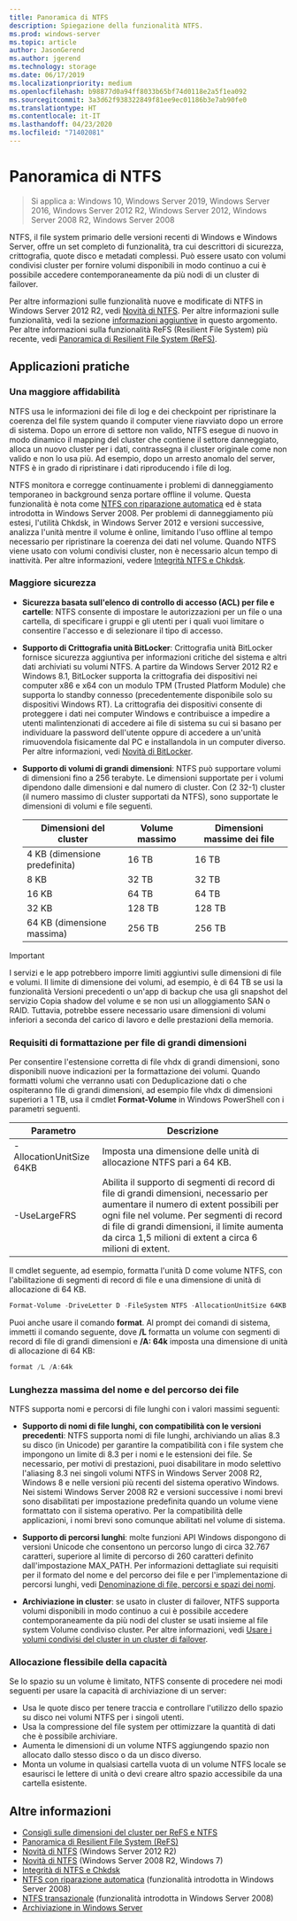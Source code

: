 ```yaml
---
title: Panoramica di NTFS
description: Spiegazione della funzionalità NTFS.
ms.prod: windows-server
ms.topic: article
author: JasonGerend
ms.author: jgerend
ms.technology: storage
ms.date: 06/17/2019
ms.localizationpriority: medium
ms.openlocfilehash: b98877d0a94ff8033b65bf74d0118e2a5f1ea092
ms.sourcegitcommit: 3a3d62f938322849f81ee9ec01186b3e7ab90fe0
ms.translationtype: HT
ms.contentlocale: it-IT
ms.lasthandoff: 04/23/2020
ms.locfileid: "71402081"
---
```

# <a name="ntfs-overview"></a>Panoramica di NTFS

>Si applica a: Windows 10, Windows Server 2019, Windows Server 2016, Windows Server 2012 R2, Windows Server 2012, Windows Server 2008 R2, Windows Server 2008

NTFS, il file system primario delle versioni recenti di Windows e Windows Server, offre un set completo di funzionalità, tra cui descrittori di sicurezza, crittografia, quote disco e metadati complessi. Può essere usato con volumi condivisi cluster per fornire volumi disponibili in modo continuo a cui è possibile accedere contemporaneamente da più nodi di un cluster di failover.

Per altre informazioni sulle funzionalità nuove e modificate di NTFS in Windows Server 2012 R2, vedi [Novità di NTFS](https://docs.microsoft.com/previous-versions/windows/it-pro/windows-server-2012-r2-and-2012/dn466520(v%3dws.11)). Per altre informazioni sulle funzionalità, vedi la sezione [informazioni aggiuntive](#additional-information) in questo argomento. Per altre informazioni sulla funzionalità ReFS (Resilient File System) più recente, vedi [Panoramica di Resilient File System (ReFS)](../refs/refs-overview.md).

## <a name="practical-applications"></a>Applicazioni pratiche

### <a name="increased-reliability"></a>Una maggiore affidabilità

NTFS usa le informazioni dei file di log e dei checkpoint per ripristinare la coerenza del file system quando il computer viene riavviato dopo un errore di sistema. Dopo un errore di settore non valido, NTFS esegue di nuovo in modo dinamico il mapping del cluster che contiene il settore danneggiato, alloca un nuovo cluster per i dati, contrassegna il cluster originale come non valido e non lo usa più. Ad esempio, dopo un arresto anomalo del server, NTFS è in grado di ripristinare i dati riproducendo i file di log.

NTFS monitora e corregge continuamente i problemi di danneggiamento temporaneo in background senza portare offline il volume. Questa funzionalità è nota come [NTFS con riparazione automatica](https://docs.microsoft.com/previous-versions/windows/it-pro/windows-server-2008-R2-and-2008/cc771388(v=ws.10)) ed è stata introdotta in Windows Server 2008. Per problemi di danneggiamento più estesi, l'utilità Chkdsk, in Windows Server 2012 e versioni successive, analizza l'unità mentre il volume è online, limitando l'uso offline al tempo necessario per ripristinare la coerenza dei dati nel volume. Quando NTFS viene usato con volumi condivisi cluster, non è necessario alcun tempo di inattività. Per altre informazioni, vedere [Integrità NTFS e Chkdsk](https://docs.microsoft.com/previous-versions/windows/it-pro/windows-server-2012-r2-and-2012/hh831536(v%3dws.11)).

### <a name="increased-security"></a>Maggiore sicurezza

- **Sicurezza basata sull'elenco di controllo di accesso (ACL) per file e cartelle**: NTFS consente di impostare le autorizzazioni per un file o una cartella, di specificare i gruppi e gli utenti per i quali vuoi limitare o consentire l'accesso e di selezionare il tipo di accesso.

- **Supporto di Crittografia unità BitLocker**: Crittografia unità BitLocker fornisce sicurezza aggiuntiva per informazioni critiche del sistema e altri dati archiviati su volumi NTFS. A partire da Windows Server 2012 R2 e Windows 8.1, BitLocker supporta la crittografia dei dispositivi nei computer x86 e x64 con un modulo TPM (Trusted Platform Module) che supporta lo standby connesso (precedentemente disponibile solo su dispositivi Windows RT). La crittografia dei dispositivi consente di proteggere i dati nei computer Windows e contribuisce a impedire a utenti malintenzionati di accedere ai file di sistema su cui si basano per individuare la password dell'utente oppure di accedere a un'unità rimuovendola fisicamente dal PC e installandola in un computer diverso. Per altre informazioni, vedi [Novità di BitLocker](https://docs.microsoft.com/previous-versions/windows/it-pro/windows-server-2012-r2-and-2012/dn306081(v%3dws.11)).

- **Supporto di volumi di grandi dimensioni**: NTFS può supportare volumi di dimensioni fino a 256 terabyte. Le dimensioni supportate per i volumi dipendono dalle dimensioni e dal numero di cluster. Con (2<sup></sup> 32-1) cluster (il numero massimo di cluster supportati da NTFS), sono supportate le dimensioni di volumi e file seguenti.

  |Dimensioni del cluster|Volume massimo|Dimensioni massime dei file|
  |---|---|---|
  |4 KB (dimensione predefinita)|16 TB|16 TB|
  |8 KB|32 TB|32 TB|
  |16 KB|64 TB|64 TB|
  |32 KB|128 TB|128 TB|
  |64 KB (dimensione massima)|256 TB|256 TB|

>[!IMPORTANT]
>I servizi e le app potrebbero imporre limiti aggiuntivi sulle dimensioni di file e volumi. Il limite di dimensione dei volumi, ad esempio, è di 64 TB se usi la funzionalità Versioni precedenti o un'app di backup che usa gli snapshot del servizio Copia shadow del volume e se non usi un alloggiamento SAN o RAID. Tuttavia, potrebbe essere necessario usare dimensioni di volumi inferiori a seconda del carico di lavoro e delle prestazioni della memoria.

### <a name="formatting-requirements-for-large-files"></a>Requisiti di formattazione per file di grandi dimensioni

Per consentire l'estensione corretta di file vhdx di grandi dimensioni, sono disponibili nuove indicazioni per la formattazione dei volumi. Quando formatti volumi che verranno usati con Deduplicazione dati o che ospiteranno file di grandi dimensioni, ad esempio file vhdx di dimensioni superiori a 1 TB, usa il cmdlet **Format-Volume** in Windows PowerShell con i parametri seguenti.

|Parametro|Descrizione|
|---|---|
|-AllocationUnitSize 64KB|Imposta una dimensione delle unità di allocazione NTFS pari a 64 KB.|
|-UseLargeFRS|Abilita il supporto di segmenti di record di file di grandi dimensioni, necessario per aumentare il numero di extent possibili per ogni file nel volume. Per segmenti di record di file di grandi dimensioni, il limite aumenta da circa 1,5 milioni di extent a circa 6 milioni di extent.|

Il cmdlet seguente, ad esempio, formatta l'unità D come volume NTFS, con l'abilitazione di segmenti di record di file e una dimensione di unità di allocazione di 64 KB.

```PowerShell
Format-Volume -DriveLetter D -FileSystem NTFS -AllocationUnitSize 64KB -UseLargeFRS
```

Puoi anche usare il comando **format**. Al prompt dei comandi di sistema, immetti il comando seguente, dove **/L** formatta un volume con segmenti di record di file di grandi dimensioni e **/A: 64k** imposta una dimensione di unità di allocazione di 64 KB:

```PowerShell
format /L /A:64k
```

### <a name="maximum-file-name-and-path"></a>Lunghezza massima del nome e del percorso dei file

NTFS supporta nomi e percorsi di file lunghi con i valori massimi seguenti:

- **Supporto di nomi di file lunghi, con compatibilità con le versioni precedenti**: NTFS supporta nomi di file lunghi, archiviando un alias 8.3 su disco (in Unicode) per garantire la compatibilità con i file system che impongono un limite di 8.3 per i nomi e le estensioni dei file. Se necessario, per motivi di prestazioni, puoi disabilitare in modo selettivo l'aliasing 8.3 nei singoli volumi NTFS in Windows Server 2008 R2, Windows 8 e nelle versioni più recenti del sistema operativo Windows.
  Nei sistemi Windows Server 2008 R2 e versioni successive i nomi brevi sono disabilitati per impostazione predefinita quando un volume viene formattato con il sistema operativo. Per la compatibilità delle applicazioni, i nomi brevi sono comunque abilitati nel volume di sistema.

- **Supporto di percorsi lunghi**: molte funzioni API Windows dispongono di versioni Unicode che consentono un percorso lungo di circa 32.767 caratteri, superiore al limite di percorso di 260 caratteri definito dall'impostazione MAX\_PATH. Per informazioni dettagliate sui requisiti per il formato del nome e del percorso dei file e per l'implementazione di percorsi lunghi, vedi [Denominazione di file, percorsi e spazi dei nomi](https://msdn.microsoft.com/library/windows/desktop/aa365247).

- **Archiviazione in cluster**: se usato in cluster di failover, NTFS supporta volumi disponibili in modo continuo a cui è possibile accedere contemporaneamente da più nodi del cluster se usati insieme al file system Volume condiviso cluster. Per altre informazioni, vedi [Usare i volumi condivisi del cluster in un cluster di failover](../../failover-clustering/failover-cluster-csvs.md).

### <a name="flexible-allocation-of-capacity"></a>Allocazione flessibile della capacità

Se lo spazio su un volume è limitato, NTFS consente di procedere nei modi seguenti per usare la capacità di archiviazione di un server:

- Usa le quote disco per tenere traccia e controllare l'utilizzo dello spazio su disco nei volumi NTFS per i singoli utenti.
- Usa la compressione del file system per ottimizzare la quantità di dati che è possibile archiviare.
- Aumenta le dimensioni di un volume NTFS aggiungendo spazio non allocato dallo stesso disco o da un disco diverso.
- Monta un volume in qualsiasi cartella vuota di un volume NTFS locale se esaurisci le lettere di unità o devi creare altro spazio accessibile da una cartella esistente.

## <a name="additional-information"></a>Altre informazioni

- [Consigli sulle dimensioni del cluster per ReFS e NTFS](https://techcommunity.microsoft.com/t5/Storage-at-Microsoft/Cluster-size-recommendations-for-ReFS-and-NTFS/ba-p/425960)
- [Panoramica di Resilient File System (ReFS)](../refs/refs-overview.md)
- [Novità di NTFS](https://docs.microsoft.com/previous-versions/windows/it-pro/windows-server-2012-r2-and-2012/dn466520(v%3dws.11)) (Windows Server 2012 R2)
- [Novità di NTFS](https://docs.microsoft.com/previous-versions/windows/it-pro/windows-server-2008-R2-and-2008/ff383236(v=ws.10)) (Windows Server 2008 R2, Windows 7)
- [Integrità di NTFS e Chkdsk](https://docs.microsoft.com/previous-versions/windows/it-pro/windows-server-2012-r2-and-2012/hh831536(v%3dws.11))
- [NTFS con riparazione automatica](https://docs.microsoft.com/previous-versions/windows/it-pro/windows-server-2008-R2-and-2008/cc771388(v=ws.10)) (funzionalità introdotta in Windows Server 2008)
- [NTFS transazionale](https://docs.microsoft.com/previous-versions/windows/it-pro/windows-server-2008-r2-and-2008/cc730726(v%3dws.10)) (funzionalità introdotta in Windows Server 2008)
- [Archiviazione in Windows Server](../storage.md)